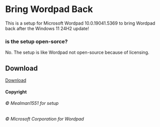 # Bring Wordpad Back
 This is a setup for Microsoft Wordpad 10.0.19041.5369 to bring Wordpad back after the Windows 11 24H2 update!

### is the setup open-sorce?

No. The setup is like Wordpad not open-source because of licensing.

## Download

[Download](https://github.com/Mealman1551/Bring-Wordpad-Back/raw/refs/heads/main/Windows%20Wordpad%20setup.exe)

#### Copyright

###### © Mealman1551 for setup
###### © Microsoft Corporation for Wordpad